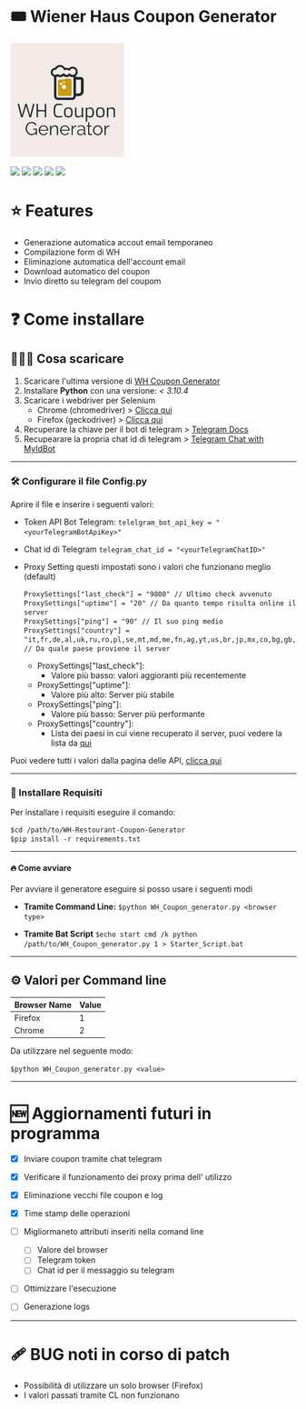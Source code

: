

# 🎟 Wiener Haus Coupon Generator

![](https://github.com/habby1337/WH-Restourant-Coupon-Generator/blob/main/images/logo_200x200.png?raw=true)

![](https://img.shields.io/github/issues/habby1337/WH-Restourant-Coupon-Generator) ![](https://img.shields.io/github/forks/pandao/editor.md.svg) ![](https://img.shields.io/github/tag/pandao/editor.md.svg) ![](https://img.shields.io/github/release/pandao/editor.md.svg)  ![](https://img.shields.io/bower/v/editor.md.svg)




# ⭐ Features

- Generazione automatica accout email temporaneo
- Compilazione form di WH
- Eliminazione automatica dell'account email 
- Download automatico del coupon
- Invio diretto su telegram del coupom


# ❓ Come installare
## 🤷🏻‍♂️ Cosa scaricare

1. Scaricare l'ultima versione di [WH Coupon Generator](https://github.com/habby1337/WH-Restourant-Coupon-Generator/releases)
2. Installare **Python** con una versione: *< 3.10.4*
3. Scaricare i webdriver per Selenium
	- Chrome (chromedriver) > [Clicca qui](https://chromedriver.chromium.org/downloads)
	- Firefox (geckodriver) > [Clicca qui](https://github.com/mozilla/geckodriver/releases/)
4. Recuperare la chiave per il bot di telegram > [Telegram Docs](https://core.telegram.org/bots#6-botfather)
5. Recupearare la propria chat id di telegram > [Telegram Chat with MyIdBot](https://t.me/myidbot)

___

### 🛠 Configurare il file Config.py
Aprire il file e inserire i seguenti valori:
- Token API Bot Telegram:
`telelgram_bot_api_key = "<yourTelegramBotApiKey>"`
- Chat id di Telegram
`telegram_chat_id = "<yourTelegramChatID>"`
- Proxy Setting
    questi impostati sono i valori che funzionano meglio (default)
    ```
    ProxySettings["last_check"] = "9800" // Ultimo check avvenuto
    ProxySettings["uptime"] = "20" // Da quanto tempo risulta online il server 
    ProxySettings["ping"] = "90" // Il suo ping medio
    ProxySettings["country"] = "it,fr,de,al,uk,ru,ro,pl,se,mt,md,me,fn,ag,yt,us,br,jp,mx,co,bg,gb,nl,by,es,at" // Da quale paese proviene il server
    ```

    - ProxySettings["last_check"]:
      - Valore più basso: valori aggioranti più recentemente
    - ProxySettings["uptime"]:
      - Valore più alto: Server più stabile
    - ProxySettings["ping"]:
      - Valore più basso: Server più performante 
    - ProxySettings["country"]:
      - Lista dei paesi in cui viene recuperato il server, puoi vedere la lista da [qui](https://www.proxyscan.io/api)


Puoi vedere tutti i valori dalla pagina delle API, [clicca qui](https://www.proxyscan.io/api)

___

### 🧾 Installare Requisiti
Per installare i requisiti eseguire il comando: 
```
$cd /path/to/WH-Restourant-Coupon-Generator
$pip install -r requirements.txt
```

___

#### 🔥 Come avviare
Per avviare il generatore eseguire si posso usare i seguenti modi

- **Tramite Command Line:**
`
$python WH_Coupon_generator.py <browser type>
`


- **Tramite Bat Script**
`
$echo start cmd /k python /path/to/WH_Coupon_generator.py 1 > Starter_Script.bat
`

___

## ⚙ Valori per Command line

| Browser Name | Value |
| ------------ | ----- |
| Firefox      | 1     |
| Chrome       | 2     |

Da utilizzare nel seguente modo:

`$python WH_Coupon_generator.py <value>`


___


# 🆕 Aggiornamenti futuri in programma

- [x] Inviare coupon tramite chat telegram
- [x] Verificare il funzionamento dei proxy prima dell' utilizzo
- [x] Eliminazione vecchi file coupon e log
- [x] Time stamp delle operazioni
- [ ] Migliormaneto attributi inseriti nella comand line 
    - [ ] Valore del browser
    - [ ] Telegram token
    - [ ] Chat id per il messaggio su telegram
- [ ] Ottimizzare l'esecuzione
- [ ] Generazione logs


___

# 🩹 BUG noti in corso di patch

- Possibilità di utilizzare un solo browser (Firefox)
- I valori passati tramite CL non funzionano 